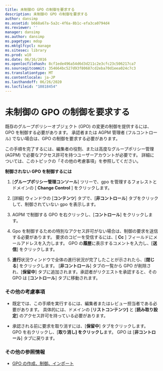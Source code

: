 ```yaml
---
title: 未制御の GPO の制御を要求する
description: 未制御の GPO の制御を要求する
author: dansimp
ms.assetid: b668a67a-5a2c-4f6a-8b1c-efa3ca0794d4
ms.reviewer: ''
manager: dansimp
ms.author: dansimp
ms.pagetype: mdop
ms.mktglfcycl: manage
ms.sitesec: library
ms.prod: w10
ms.date: 06/16/2016
ms.openlocfilehash: 8cf1ede496a54d6d3d211c2e3cfc23c506217ca7
ms.sourcegitcommit: 354664bc527d93f80687cd2eba70d1eea024c7c3
ms.translationtype: MT
ms.contentlocale: ja-JP
ms.lasthandoff: 06/26/2020
ms.locfileid: "10818454"
---
```

# 未制御の GPO の制御を要求する


既存のグループポリシーオブジェクト (GPO) の変更の制御を提供するには、GPO を制御する必要があります。 承認者または AGPM 管理者 (フルコントロール) でない場合は、GPO の制御を要求する必要があります。

この手順を完了するには、編集者の役割、または高度なグループポリシー管理 (AGPM) で必要なアクセス許可を持つユーザーアカウントが必要です。 詳細については、このトピックの「その他の考慮事項」を参照してください。

**制御されない GPO を制御するには**

1.  [**グループポリシー管理コンソール**] ツリーで、gpo を管理するフォレストとドメインの [ **Change Control** ] をクリックします。

2.  [詳細] ウィンドウの [**コンテンツ**] タブで、[**非コントロール**] タブをクリックして、制御されていない gpo を表示します。

3.  AGPM で制御する GPO を右クリックし、[**コントロール**] をクリックします。

4.  Gpo を制御するための特別なアクセス許可がない場合は、制御の要求を送信する必要があります。 要求のコピーを受信するには、[ **Cc** ] フィールドにメールアドレスを入力します。 GPO の**履歴**に表示するコメントを入力し、[**送信**] をクリックします。

5.  **進行**状況ウィンドウで全体の進行状況が完了したことが示されたら、[**閉じる**] をクリックします。 [**非コントロール**] タブの一覧から GPO が削除され、[**保留中**] タブに追加されます。承認者がリクエストを承認すると、その GPO は [**コントロール**] タブに移動されます。

### その他の考慮事項

-   既定では、この手順を実行するには、編集者またはレビュー担当者である必要があります。 具体的には、ドメインの [**リストコンテンツ]** と [**読み取り設定**] のアクセス許可を持っている必要があります。

-   承認される前に要求を取り消すには、[**保留中**] タブをクリックします。 GPO を右クリックし、[**取り消し] をクリックし**ます。 GPO は [**非コントロール**] タブに戻ります。

### その他の参照情報

-   [GPO の作成、制御、インポート](creating-controlling-or-importing-a-gpo-agpm30ops.md)

 

 





